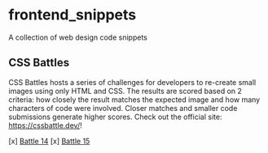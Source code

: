 # frontend_snippets
A collection of web design code snippets

## CSS Battles
CSS Battles hosts a series of challenges for developers to re-create small images using only HTML and CSS. The results are scored based on 2 criteria: how closely the result matches the expected image and how many characters of code were involved. Closer matches and smaller code submissions generate higher scores. Check out the official site: https://cssbattle.dev/!

[x] [Battle 14](https://atarak.github.io/frontend_snippets/index.html#battle14)
[x] [Battle 15](https://atarak.github.io/frontend_snippets/index.html#battle15)